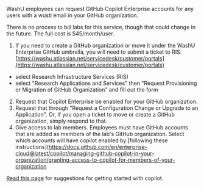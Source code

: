 WashU employees can request GitHub Copilot Enterprise accounts for any users with a wustl email in your GitHub organization.

There is no process to bill labs for this service, though that could change in the future. The full cost is $45/month/user.

1. If you need to create a GitHub organization or move it under the WashU Enterprise GitHub umbrella, you will need to submit a ticket to RIS:
[https://washu.atlassian.net/servicedesk/customer/portals](https://washu.atlassian.net/servicedesk/customer/portals)
- select Research Infrastructure Services (RIS)
- select "Research Applications and Services" then "Request Provisioning or Migration of GitHub Organization" and fill out the form

2. Request that Copilot Enterprise be enabled for your GitHub organization.
3. Request that through "Request a Configuration Change or Upgrade to an Application". Or, if you open a ticket to move or create a GitHub organization, simply respond to that. 
4. Give access to lab members. Employees must have GitHub accounts that are added as members of the lab's GitHub organization. Select which accounts will have copilot enabled by [following these instructions](https://docs.github.com/en/enterprise-cloud@latest/copilot/managing-github-copilot-in-your-organization/granting-access-to-copilot-for-members-of-your-organization
 
[Read this page](https://docs.github.com/en/copilot/using-github-copilot) for suggestions for getting started with copilot.
